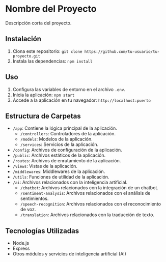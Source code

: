 # Nombre del Proyecto

Descripción corta del proyecto.

## Instalación

1. Clona este repositorio: `git clone https://github.com/tu-usuario/tu-proyecto.git`
2. Instala las dependencias: `npm install`

## Uso

1. Configura las variables de entorno en el archivo `.env`.
2. Inicia la aplicación: `npm start`
3. Accede a la aplicación en tu navegador: `http://localhost:puerto`

## Estructura de Carpetas

- `/app`: Contiene la lógica principal de la aplicación.
  - `/controllers`: Controladores de la aplicación.
  - `/models`: Modelos de la aplicación.
  - `/services`: Servicios de la aplicación.
- `/config`: Archivos de configuración de la aplicación.
- `/public`: Archivos estáticos de la aplicación.
- `/routes`: Archivos de enrutamiento de la aplicación.
- `/views`: Vistas de la aplicación.
- `/middlewares`: Middlewares de la aplicación.
- `/utils`: Funciones de utilidad de la aplicación.
- `/ai`: Archivos relacionados con la inteligencia artificial.
  - `/chatbot`: Archivos relacionados con la integración de un chatbot.
  - `/sentiment-analysis`: Archivos relacionados con el análisis de sentimientos.
  - `/speech-recognition`: Archivos relacionados con el reconocimiento de voz.
  - `/translation`: Archivos relacionados con la traducción de texto.

## Tecnologías Utilizadas

- Node.js
- Express
- Otros módulos y servicios de inteligencia artificial (AI)
